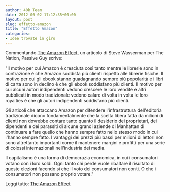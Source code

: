 ```yaml
---
author: 40k Team
date: 2012-06-02 17:12:35+00:00
layout: post
slug: effetto-amazon
title: "Effetto Amazon"
categories:
- Idee trovate in giro
---
```


Commentando [The Amazon Effect](http://www.thenation.com/article/168125/amazon-effect?page=full), un articolo di Steve Wasserman per The Nation, Passive Guy scrive:

"Il motivo per cui Amazon è cresciuta così tanto mentre le librerie sono in contrazione è che Amazon soddisfa più clienti rispetto alle librerie fisiche. Il motivo per cui gli ebook stanno guadagnando sempre più popolarità e i libri di carta sono in declino è che gli ebook soddisfano più clienti. Il motivo per cui alcuni autori indipendenti vedono crescere le loro vendite e altri pubblicati in modo tradizionale vedono calare di volta in volta le loro royalties è che gli autori indipendenti soddisfano più clienti.

Gli articoli che attaccano Amazon per difendere l'infrastruttura dell'editoria tradizionale dicono fondamentalmente che la scelta libera fatta da milioni di clienti non dovrebbe contare tanto quanto il desiderio dei proprietari, dei dipendenti e dei parassiti di alcune grandi aziende di Manhattan di continuare a fare quello che hanno sempre fatto nello stesso modo in cui l'hanno sempre fatto. I vantaggi dei prezzi più bassi per milioni di lettori non sono altrettanto importanti come il mantenere margini e profitti per una serie di colossi internazionali nell'industria dei media.

Il capitalismo è una forma di democrazia economica, in cui i consumatori votano con i loro soldi. Ogni tanto chi perde vuole ribaltare il risultato di queste elezioni facendo sì che il voto dei consumatori non conti. O che i consumatori non possano proprio votare."

Leggi tutto: [The Amazon Effect](http://www.thepassivevoice.com/06/2012/the-amazon-effect/?utm_source=feedburner&utm_medium=feed&utm_campaign=Feed%3A+ThePassiveVoice+%28The+Passive+Voice%29)

